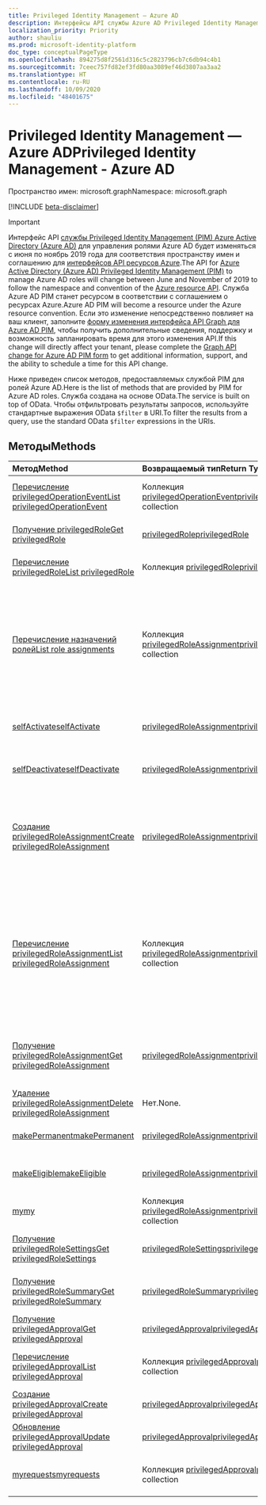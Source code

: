 ```yaml
---
title: Privileged Identity Management — Azure AD
description: Интерфейсы API службы Azure AD Privileged Identity Management для управления ролями Azure Active Directory.
localization_priority: Priority
author: shauliu
ms.prod: microsoft-identity-platform
doc_type: conceptualPageType
ms.openlocfilehash: 894275d8f2561d316c5c2823796cb7c6db94c4b1
ms.sourcegitcommit: 7ceec757fd82ef3fd80aa3089ef46d3807aa3aa2
ms.translationtype: HT
ms.contentlocale: ru-RU
ms.lasthandoff: 10/09/2020
ms.locfileid: "48401675"
---
```

# <a name="privileged-identity-management---azure-ad"></a><span data-ttu-id="1f0c9-103">Privileged Identity Management — Azure AD</span><span class="sxs-lookup"><span data-stu-id="1f0c9-103">Privileged Identity Management - Azure AD</span></span>

<span data-ttu-id="1f0c9-104">Пространство имен: microsoft.graph</span><span class="sxs-lookup"><span data-stu-id="1f0c9-104">Namespace: microsoft.graph</span></span>

[!INCLUDE [beta-disclaimer](../../includes/beta-disclaimer.md)]

> [!IMPORTANT]
> <span data-ttu-id="1f0c9-105">Интерфейс API [службы Privileged Identity Management (PIM) Azure Active Directory (Azure AD)](/azure/active-directory/privileged-identity-management/pim-configure) для управления ролями Azure AD будет изменяться с июня по ноябрь 2019 года для соответствия пространству имен и соглашению для [интерфейсов API ресурсов Azure](privilegedidentitymanagement-resources.md).</span><span class="sxs-lookup"><span data-stu-id="1f0c9-105">The API for [Azure Active Directory (Azure AD) Privileged Identity Management (PIM)](/azure/active-directory/privileged-identity-management/pim-configure) to manage Azure AD roles will change between June and November of 2019 to follow the namespace and convention of the [Azure resource API](privilegedidentitymanagement-resources.md).</span></span> <span data-ttu-id="1f0c9-106">Служба Azure AD PIM станет ресурсом в соответствии с соглашением о ресурсах Azure.</span><span class="sxs-lookup"><span data-stu-id="1f0c9-106">Azure AD PIM will become a resource under the Azure resource convention.</span></span> <span data-ttu-id="1f0c9-107">Если это изменение непосредственно повлияет на ваш клиент, заполните [форму изменения интерфейса API Graph для Azure AD PIM](https://forms.office.com/Pages/ResponsePage.aspx?id=v4j5cvGGr0GRqy180BHbRzfBSoy7dT5DqNLWwotW3OFUNFFMRlRLSUtRNEdDWEZHN05LT09IWjkyTS4u), чтобы получить дополнительные сведения, поддержку и возможность запланировать время для этого изменения API.</span><span class="sxs-lookup"><span data-stu-id="1f0c9-107">If this change will directly affect your tenant, please complete the [Graph API change for Azure AD PIM form](https://forms.office.com/Pages/ResponsePage.aspx?id=v4j5cvGGr0GRqy180BHbRzfBSoy7dT5DqNLWwotW3OFUNFFMRlRLSUtRNEdDWEZHN05LT09IWjkyTS4u) to get additional information, support, and the ability to schedule a time for this API change.</span></span>

<span data-ttu-id="1f0c9-108">Ниже приведен список методов, предоставляемых службой PIM для ролей Azure AD.</span><span class="sxs-lookup"><span data-stu-id="1f0c9-108">Here is the list of methods that are provided by PIM for Azure AD roles.</span></span> <span data-ttu-id="1f0c9-109">Служба создана на основе OData.</span><span class="sxs-lookup"><span data-stu-id="1f0c9-109">The service is built on top of OData.</span></span> <span data-ttu-id="1f0c9-110">Чтобы отфильтровать результаты запросов, используйте стандартные выражения OData ``$filter`` в URI.</span><span class="sxs-lookup"><span data-stu-id="1f0c9-110">To filter the results from a query, use the standard OData ``$filter`` expressions in the URIs.</span></span>

## <a name="methods"></a><span data-ttu-id="1f0c9-111">Методы</span><span class="sxs-lookup"><span data-stu-id="1f0c9-111">Methods</span></span>

| <span data-ttu-id="1f0c9-112">Метод</span><span class="sxs-lookup"><span data-stu-id="1f0c9-112">Method</span></span> | <span data-ttu-id="1f0c9-113">Возвращаемый тип</span><span class="sxs-lookup"><span data-stu-id="1f0c9-113">Return Type</span></span> | <span data-ttu-id="1f0c9-114">Описание</span><span class="sxs-lookup"><span data-stu-id="1f0c9-114">Description</span></span> |
|:---------------|:--------|:----------|
|[<span data-ttu-id="1f0c9-115">Перечисление privilegedOperationEvent</span><span class="sxs-lookup"><span data-stu-id="1f0c9-115">List privilegedOperationEvent</span></span>](../api/privilegedoperationevent-list.md) | <span data-ttu-id="1f0c9-116">Коллекция [privilegedOperationEvent](privilegedoperationevent.md)</span><span class="sxs-lookup"><span data-stu-id="1f0c9-116">[privilegedOperationEvent](privilegedoperationevent.md) collection</span></span> |<span data-ttu-id="1f0c9-117">Получение коллекции объектов privilegedOperationEvent.</span><span class="sxs-lookup"><span data-stu-id="1f0c9-117">Get privilegedOperationEvent object collection.</span></span> |
|[<span data-ttu-id="1f0c9-118">Получение privilegedRole</span><span class="sxs-lookup"><span data-stu-id="1f0c9-118">Get privilegedRole</span></span>](../api/privilegedrole-get.md) |[<span data-ttu-id="1f0c9-119">privilegedRole</span><span class="sxs-lookup"><span data-stu-id="1f0c9-119">privilegedRole</span></span>](privilegedrole.md)| <span data-ttu-id="1f0c9-120">Получение объекта privilegedRole.</span><span class="sxs-lookup"><span data-stu-id="1f0c9-120">Get a privilegedRole object.</span></span>|
|[<span data-ttu-id="1f0c9-121">Перечисление privilegedRole</span><span class="sxs-lookup"><span data-stu-id="1f0c9-121">List privilegedRole</span></span>](../api/privilegedrole-list.md) | <span data-ttu-id="1f0c9-122">Коллекция [privilegedRole](privilegedrole.md)</span><span class="sxs-lookup"><span data-stu-id="1f0c9-122">[privilegedRole](privilegedrole.md) collection</span></span> |<span data-ttu-id="1f0c9-123">Получение коллекции объектов privilegedRole.</span><span class="sxs-lookup"><span data-stu-id="1f0c9-123">Get privilegedRole object collection.</span></span> |
|[<span data-ttu-id="1f0c9-124">Перечисление назначений ролей</span><span class="sxs-lookup"><span data-stu-id="1f0c9-124">List role assignments</span></span>](../api/privilegedrole-list-assignments.md) | <span data-ttu-id="1f0c9-125">Коллекция [privilegedRoleAssignment](privilegedroleassignment.md)</span><span class="sxs-lookup"><span data-stu-id="1f0c9-125">[privilegedRoleAssignment](privilegedroleassignment.md) collection</span></span> |<span data-ttu-id="1f0c9-126">Получение коллекции privilegedRoleAssignment для конкретной роли.</span><span class="sxs-lookup"><span data-stu-id="1f0c9-126">Get privilegedRoleAssignment collection for the particular role.</span></span> <span data-ttu-id="1f0c9-127">Каждый объект privilegedRoleAssignment представляет назначение роли пользователю.</span><span class="sxs-lookup"><span data-stu-id="1f0c9-127">Each privilegedRoleAssignment represents a role assignment to a user.</span></span>|
|[<span data-ttu-id="1f0c9-128">selfActivate</span><span class="sxs-lookup"><span data-stu-id="1f0c9-128">selfActivate</span></span>](../api/privilegedrole-selfactivate.md) | [<span data-ttu-id="1f0c9-129">privilegedRoleAssignment</span><span class="sxs-lookup"><span data-stu-id="1f0c9-129">privilegedRoleAssignment</span></span>](privilegedroleassignment.md) |<span data-ttu-id="1f0c9-130">Активация роли, назначенной запрашивающей стороне.</span><span class="sxs-lookup"><span data-stu-id="1f0c9-130">Activate the role that is assigned to the requestor.</span></span>|
|[<span data-ttu-id="1f0c9-131">selfDeactivate</span><span class="sxs-lookup"><span data-stu-id="1f0c9-131">selfDeactivate</span></span>](../api/privilegedrole-selfdeactivate.md) | [<span data-ttu-id="1f0c9-132">privilegedRoleAssignment</span><span class="sxs-lookup"><span data-stu-id="1f0c9-132">privilegedRoleAssignment</span></span>](privilegedroleassignment.md) |<span data-ttu-id="1f0c9-133">Деактивация роли, назначенной запрашивающей стороне.</span><span class="sxs-lookup"><span data-stu-id="1f0c9-133">Deactivate the role that is assigned to the requestor.</span></span>|
|[<span data-ttu-id="1f0c9-134">Создание privilegedRoleAssignment</span><span class="sxs-lookup"><span data-stu-id="1f0c9-134">Create privilegedRoleAssignment</span></span>](../api/privilegedroleassignment-post-privilegedroleassignments.md) |[<span data-ttu-id="1f0c9-135">privilegedRoleAssignment</span><span class="sxs-lookup"><span data-stu-id="1f0c9-135">privilegedRoleAssignment</span></span>](privilegedroleassignment.md)| <span data-ttu-id="1f0c9-136">Создание нового объекта privilegedRoleAssignment (назначение роли) путем публикации в коллекции privilegedRoleAssignments.</span><span class="sxs-lookup"><span data-stu-id="1f0c9-136">Create a new privilegedRoleAssignment (role assignment) by posting to the privilegedRoleAssignments collection.</span></span>|
|[<span data-ttu-id="1f0c9-137">Перечисление privilegedRoleAssignment</span><span class="sxs-lookup"><span data-stu-id="1f0c9-137">List privilegedRoleAssignment</span></span>](../api/privilegedroleassignment-list.md) | <span data-ttu-id="1f0c9-138">Коллекция [privilegedRoleAssignment](privilegedroleassignment.md)</span><span class="sxs-lookup"><span data-stu-id="1f0c9-138">[privilegedRoleAssignment](privilegedroleassignment.md) collection</span></span> |<span data-ttu-id="1f0c9-139">Получение коллекции объектов privilegedRoleAssignment.</span><span class="sxs-lookup"><span data-stu-id="1f0c9-139">Get privilegedRoleAssignment object collection.</span></span> <span data-ttu-id="1f0c9-140">Коллекция содержит все назначения ролей для организации.</span><span class="sxs-lookup"><span data-stu-id="1f0c9-140">The collection contains all role assignments for the organization.</span></span> <span data-ttu-id="1f0c9-141">Каждый объект privilegedRoleAssignment представляет назначение роли пользователю.</span><span class="sxs-lookup"><span data-stu-id="1f0c9-141">Each privilegedRoleAssignment represents a role assignment to a user.</span></span> |
|[<span data-ttu-id="1f0c9-142">Получение privilegedRoleAssignment</span><span class="sxs-lookup"><span data-stu-id="1f0c9-142">Get privilegedRoleAssignment</span></span>](../api/privilegedroleassignment-get.md) | [<span data-ttu-id="1f0c9-143">privilegedRoleAssignment</span><span class="sxs-lookup"><span data-stu-id="1f0c9-143">privilegedRoleAssignment</span></span>](privilegedroleassignment.md)|<span data-ttu-id="1f0c9-144">Получение объекта privilegedRoleAssignment с указанным идентификатором назначения.</span><span class="sxs-lookup"><span data-stu-id="1f0c9-144">Get privilegedRoleAssignment object with the specified assignment id.</span></span> |
|[<span data-ttu-id="1f0c9-145">Удаление privilegedRoleAssignment</span><span class="sxs-lookup"><span data-stu-id="1f0c9-145">Delete privilegedRoleAssignment</span></span>](../api/privilegedroleassignment-delete.md) | <span data-ttu-id="1f0c9-146">Нет.</span><span class="sxs-lookup"><span data-stu-id="1f0c9-146">None.</span></span> |<span data-ttu-id="1f0c9-147">Удаление объекта privilegedRoleAssignment.</span><span class="sxs-lookup"><span data-stu-id="1f0c9-147">Delete privilegedRoleAssignment object.</span></span> |
|[<span data-ttu-id="1f0c9-148">makePermanent</span><span class="sxs-lookup"><span data-stu-id="1f0c9-148">makePermanent</span></span>](../api/privilegedroleassignment-makepermanent.md) | [<span data-ttu-id="1f0c9-149">privilegedRoleAssignment</span><span class="sxs-lookup"><span data-stu-id="1f0c9-149">privilegedRoleAssignment</span></span>](privilegedroleassignment.md) |<span data-ttu-id="1f0c9-150">Выполнение назначения ролей как бессрочного.</span><span class="sxs-lookup"><span data-stu-id="1f0c9-150">Make the role assignment as permanent.</span></span> |
|[<span data-ttu-id="1f0c9-151">makeEligible</span><span class="sxs-lookup"><span data-stu-id="1f0c9-151">makeEligible</span></span>](../api/privilegedroleassignment-makeeligible.md) | [<span data-ttu-id="1f0c9-152">privilegedRoleAssignment</span><span class="sxs-lookup"><span data-stu-id="1f0c9-152">privilegedRoleAssignment</span></span>](privilegedroleassignment.md) |<span data-ttu-id="1f0c9-153">Выполнение назначения ролей как соответствующего требованиям.</span><span class="sxs-lookup"><span data-stu-id="1f0c9-153">Make the role assignment as eligible.</span></span> |
|[<span data-ttu-id="1f0c9-154">my</span><span class="sxs-lookup"><span data-stu-id="1f0c9-154">my</span></span>](../api/privilegedroleassignment-my.md) | <span data-ttu-id="1f0c9-155">Коллекция [privilegedRoleAssignment](privilegedroleassignment.md)</span><span class="sxs-lookup"><span data-stu-id="1f0c9-155">[privilegedRoleAssignment](privilegedroleassignment.md) collection</span></span>|<span data-ttu-id="1f0c9-156">Получение назначений ролей запрашивающей стороны.</span><span class="sxs-lookup"><span data-stu-id="1f0c9-156">Get the requestor's role assignments.</span></span> |
|[<span data-ttu-id="1f0c9-157">Получение privilegedRoleSettings</span><span class="sxs-lookup"><span data-stu-id="1f0c9-157">Get privilegedRoleSettings</span></span>](../api/privilegedrolesettings-get.md) | [<span data-ttu-id="1f0c9-158">privilegedRoleSettings</span><span class="sxs-lookup"><span data-stu-id="1f0c9-158">privilegedRoleSettings</span></span>](../resources/privilegedrolesettings.md)|<span data-ttu-id="1f0c9-159">Получение свойств объекта privilegedRoleSettings.</span><span class="sxs-lookup"><span data-stu-id="1f0c9-159">Retrieve the properties of privilegedRoleSettings object.</span></span> |
|[<span data-ttu-id="1f0c9-160">Получение privilegedRoleSummary</span><span class="sxs-lookup"><span data-stu-id="1f0c9-160">Get privilegedRoleSummary</span></span>](../api/privilegedrolesummary-get.md) | [<span data-ttu-id="1f0c9-161">privilegedRoleSummary</span><span class="sxs-lookup"><span data-stu-id="1f0c9-161">privilegedRoleSummary</span></span>](../resources/privilegedrolesummary.md)|<span data-ttu-id="1f0c9-162">Получение объекта privilegedRoleSummary.</span><span class="sxs-lookup"><span data-stu-id="1f0c9-162">Retrieve the privilegedRoleSummary object.</span></span> |
|[<span data-ttu-id="1f0c9-163">Получение privilegedApproval</span><span class="sxs-lookup"><span data-stu-id="1f0c9-163">Get privilegedApproval</span></span>](../api/privilegedapproval-get.md) |[<span data-ttu-id="1f0c9-164">privilegedApproval</span><span class="sxs-lookup"><span data-stu-id="1f0c9-164">privilegedApproval</span></span>](privilegedapproval.md)| <span data-ttu-id="1f0c9-165">Получение объекта privilegedApproval.</span><span class="sxs-lookup"><span data-stu-id="1f0c9-165">Get a privilegedApproval object.</span></span>|
|[<span data-ttu-id="1f0c9-166">Перечисление privilegedApproval</span><span class="sxs-lookup"><span data-stu-id="1f0c9-166">List privilegedApproval</span></span>](../api/privilegedapproval-list.md) | <span data-ttu-id="1f0c9-167">Коллекция [privilegedApproval](privilegedapproval.md)</span><span class="sxs-lookup"><span data-stu-id="1f0c9-167">[privilegedApproval](privilegedapproval.md) collection</span></span> |<span data-ttu-id="1f0c9-168">Получение коллекции объектов privilegedApproval.</span><span class="sxs-lookup"><span data-stu-id="1f0c9-168">Get privilegedApproval object collection.</span></span> |
|[<span data-ttu-id="1f0c9-169">Создание privilegedApproval</span><span class="sxs-lookup"><span data-stu-id="1f0c9-169">Create privilegedApproval</span></span>](../api/privilegedapproval-post-privilegedapproval.md) | [<span data-ttu-id="1f0c9-170">privilegedApproval</span><span class="sxs-lookup"><span data-stu-id="1f0c9-170">privilegedApproval</span></span>](privilegedapproval.md)    |<span data-ttu-id="1f0c9-171">Создание объекта privilegedApproval.</span><span class="sxs-lookup"><span data-stu-id="1f0c9-171">Create privilegedApproval object.</span></span> |
|[<span data-ttu-id="1f0c9-172">Обновление privilegedApproval</span><span class="sxs-lookup"><span data-stu-id="1f0c9-172">Update privilegedApproval</span></span>](../api/privilegedapproval-update.md) | [<span data-ttu-id="1f0c9-173">privilegedApproval</span><span class="sxs-lookup"><span data-stu-id="1f0c9-173">privilegedApproval</span></span>](privilegedapproval.md) |<span data-ttu-id="1f0c9-174">Обновление объекта privilegedApproval.</span><span class="sxs-lookup"><span data-stu-id="1f0c9-174">Update privilegedApproval object.</span></span> |
|[<span data-ttu-id="1f0c9-175">myrequests</span><span class="sxs-lookup"><span data-stu-id="1f0c9-175">myrequests</span></span>](../api/privilegedapproval-myrequests.md) | <span data-ttu-id="1f0c9-176">Коллекция [privilegedApproval](privilegedapproval.md)</span><span class="sxs-lookup"><span data-stu-id="1f0c9-176">[privilegedApproval](privilegedapproval.md) collection</span></span>|<span data-ttu-id="1f0c9-177">Получение запросов утверждения запрашивающей стороны.</span><span class="sxs-lookup"><span data-stu-id="1f0c9-177">Get the requestor's approval requests.</span></span> |

<!-- uuid: 8fcb5dbc-d5aa-4681-8e31-b001d5168d79
2015-10-25 14:57:30 UTC -->
<!--
{
  "type": "#page.annotation",
  "description": "Service root",
  "keywords": "",
  "section": "documentation",
  "tocPath": "",
  "suppressions": []
}
-->
